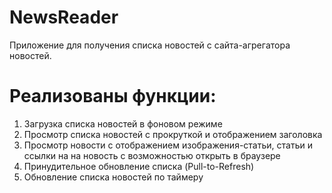 # NewsReader
Приложение для получения списка новостей с сайта-агрегатора новостей. 

# Реализованы функции: 
1. Загрузка списка новостей в фоновом режиме
2. Просмотр списка  новостей с прокруткой и отображением заголовка
3. Просмотр новости с отображением изображения-статьи, статьи  и  ссылки на на новость с возможностью открыть в браузере
4. Принудительное обновление списка (Pull-to-Refresh)
5. Обновление списка новостей по таймеру
